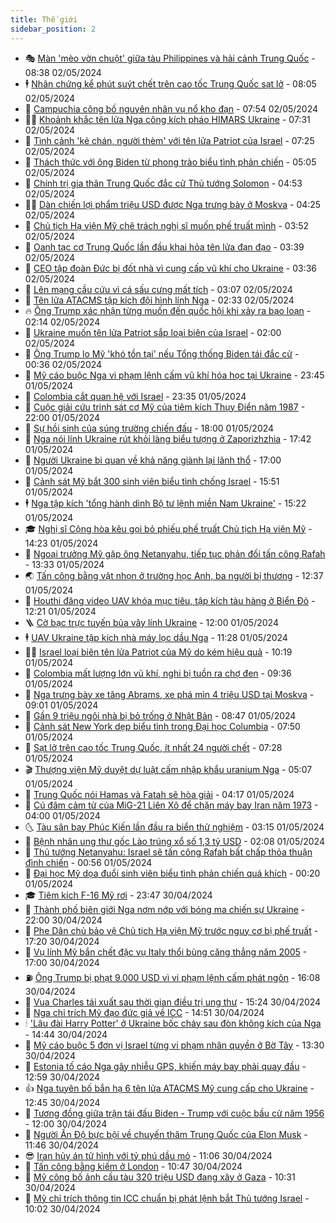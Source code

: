 ```yaml
---
title: Thế giới
sidebar_position: 2
---
```


<!-- vnexpress-the-gioi:START -->
- 🎭 [Màn &#39;mèo vờn chuột&#39; giữa tàu Philippines và hải cảnh Trung Quốc](https://vnexpress.net/man-meo-von-chuot-giua-tau-philippines-va-hai-canh-trung-quoc-4740933.html) - 08:38 02/05/2024
- 🕴 [Nhân chứng kể phút suýt chết trên cao tốc Trung Quốc sạt lở](https://vnexpress.net/nhan-chung-ke-phut-suyt-chet-tren-cao-toc-trung-quoc-sat-lo-4741073.html) - 08:05 02/05/2024
- 🤭 [Campuchia công bố nguyên nhân vụ nổ kho đạn](https://vnexpress.net/campuchia-cong-bo-nguyen-nhan-vu-no-kho-dan-4741118.html) - 07:54 02/05/2024
- 🧑‍💻 [Khoảnh khắc tên lửa Nga công kích pháo HIMARS Ukraine](https://vnexpress.net/khoanh-khac-ten-lua-nga-cong-kich-phao-himars-ukraine-4741076.html) - 07:31 02/05/2024
- 🦏 [Tình cảnh &#39;kẻ chán, người thèm&#39; với tên lửa Patriot của Israel](https://vnexpress.net/tinh-canh-ke-chan-nguoi-them-voi-ten-lua-patriot-cua-israel-4741103.html) - 07:25 02/05/2024
- 🦒 [Thách thức với ông Biden từ phong trào biểu tình phản chiến](https://vnexpress.net/thach-thuc-voi-ong-biden-tu-phong-trao-bieu-tinh-phan-chien-4740899.html) - 05:05 02/05/2024
- 🌈 [Chính trị gia thân Trung Quốc đắc cử Thủ tướng Solomon](https://vnexpress.net/chinh-tri-gia-than-trung-quoc-dac-cu-thu-tuong-solomon-4741056.html) - 04:53 02/05/2024
- 🧑‍🏫 [Dàn chiến lợi phẩm triệu USD được Nga trưng bày ở Moskva](https://vnexpress.net/dan-chien-loi-pham-trieu-usd-duoc-nga-trung-bay-o-moskva-4741020.html) - 04:25 02/05/2024
- 🐲 [Chủ tịch Hạ viện Mỹ chê trách nghị sĩ muốn phế truất mình](https://vnexpress.net/chu-tich-ha-vien-my-che-trach-nghi-si-muon-phe-truat-minh-4740916.html) - 03:52 02/05/2024
- 🦒 [Oanh tạc cơ Trung Quốc lần đầu khai hỏa tên lửa đạn đạo](https://vnexpress.net/oanh-tac-co-trung-quoc-lan-dau-khai-hoa-ten-lua-dan-dao-4740947.html) - 03:39 02/05/2024
- 🐻 [CEO tập đoàn Đức bị đốt nhà vì cung cấp vũ khí cho Ukraine](https://vnexpress.net/ceo-tap-doan-duc-bi-dot-nha-vi-cung-cap-vu-khi-cho-ukraine-4740826.html) - 03:36 02/05/2024
- 🚀 [Lên mạng cầu cứu vì cá sấu cưng mất tích](https://vnexpress.net/len-mang-cau-cuu-vi-ca-sau-cung-mat-tich-4740913.html) - 03:07 02/05/2024
- 🥰 [Tên lửa ATACMS tập kích đội hình lính Nga](https://vnexpress.net/ten-lua-atacms-tap-kich-doi-hinh-linh-nga-4740921.html) - 02:33 02/05/2024
- 🔥 [Ông Trump xác nhận từng muốn đến quốc hội khi xảy ra bạo loạn](https://vnexpress.net/ong-trump-xac-nhan-tung-muon-den-quoc-hoi-khi-xay-ra-bao-loan-4740905.html) - 02:14 02/05/2024
- 🥳 [Ukraine muốn tên lửa Patriot sắp loại biên của Israel](https://vnexpress.net/ukraine-muon-ten-lua-patriot-sap-loai-bien-cua-israel-4740895.html) - 02:00 02/05/2024
- 💼 [Ông Trump lo Mỹ &#39;khó tồn tại&#39; nếu Tổng thống Biden tái đắc cử](https://vnexpress.net/ong-trump-lo-my-kho-ton-tai-neu-tong-thong-biden-tai-dac-cu-4740855.html) - 00:36 02/05/2024
- 🤡 [Mỹ cáo buộc Nga vi phạm lệnh cấm vũ khí hóa học tại Ukraine](https://vnexpress.net/my-cao-buoc-nga-vi-pham-lenh-cam-vu-khi-hoa-hoc-tai-ukraine-4740850.html) - 23:45 01/05/2024
- 🌁 [Colombia cắt quan hệ với Israel](https://vnexpress.net/colombia-cat-quan-he-voi-israel-4740843.html) - 23:35 01/05/2024
- 🤩 [Cuộc giải cứu trinh sát cơ Mỹ của tiêm kích Thụy Điển năm 1987](https://vnexpress.net/cuoc-giai-cuu-trinh-sat-co-my-cua-tiem-kich-thuy-dien-nam-1987-4724511.html) - 22:00 01/05/2024
- 🎉 [Sự hồi sinh của súng trường chiến đấu](https://vnexpress.net/su-hoi-sinh-cua-sung-truong-chien-dau-4729224.html) - 18:00 01/05/2024
- 🎉 [Nga nói lính Ukraine rút khỏi làng biểu tượng ở Zaporizhzhia](https://vnexpress.net/nga-noi-linh-ukraine-rut-khoi-lang-bieu-tuong-o-zaporizhzhia-4740833.html) - 17:42 01/05/2024
- 🌁 [Người Ukraine bi quan về khả năng giành lại lãnh thổ](https://vnexpress.net/nguoi-ukraine-bi-quan-ve-kha-nang-gianh-lai-lanh-tho-4739033.html) - 17:00 01/05/2024
- 🌊 [Cảnh sát Mỹ bắt 300 sinh viên biểu tình chống Israel](https://vnexpress.net/canh-sat-my-bat-300-sinh-vien-bieu-tinh-chong-israel-4740815.html) - 15:51 01/05/2024
- 🕴 [Nga tập kích &#39;tổng hành dinh Bộ tư lệnh miền Nam Ukraine&#39;](https://vnexpress.net/nga-tap-kich-tong-hanh-dinh-bo-tu-lenh-mien-nam-ukraine-4740788.html) - 15:22 01/05/2024
- 🎓 [Nghị sĩ Cộng hòa kêu gọi bỏ phiếu phế truất Chủ tịch Hạ viện Mỹ](https://vnexpress.net/nghi-si-cong-hoa-keu-goi-bo-phieu-phe-truat-chu-tich-ha-vien-my-4740807.html) - 14:23 01/05/2024
- 🦩 [Ngoại trưởng Mỹ gặp ông Netanyahu, tiếp tục phản đối tấn công Rafah](https://vnexpress.net/ngoai-truong-my-gap-ong-netanyahu-tiep-tuc-phan-doi-tan-cong-rafah-4740805.html) - 13:33 01/05/2024
- 🌏 [Tấn công bằng vật nhọn ở trường học Anh, ba người bị thương](https://vnexpress.net/tan-cong-bang-vat-nhon-o-truong-hoc-anh-ba-nguoi-bi-thuong-4740803.html) - 12:37 01/05/2024
- 🌋 [Houthi đăng video UAV khóa mục tiêu, tập kích tàu hàng ở Biển Đỏ](https://vnexpress.net/houthi-dang-video-uav-khoa-muc-tieu-tap-kich-tau-hang-o-bien-do-4740798.html) - 12:21 01/05/2024
- 🪜 [Cờ bạc trực tuyến bủa vây lính Ukraine](https://vnexpress.net/co-bac-truc-tuyen-bua-vay-linh-ukraine-4740753.html) - 12:00 01/05/2024
- 🕴 [UAV Ukraine tập kích nhà máy lọc dầu Nga](https://vnexpress.net/uav-ukraine-tap-kich-nha-may-loc-dau-nga-4740792.html) - 11:28 01/05/2024
- 🧑‍🏫 [Israel loại biên tên lửa Patriot của Mỹ do kém hiệu quả](https://vnexpress.net/israel-loai-bien-ten-lua-patriot-cua-my-do-kem-hieu-qua-4740770.html) - 10:19 01/05/2024
- 🌮 [Colombia mất lượng lớn vũ khí, nghi bị tuồn ra chợ đen](https://vnexpress.net/colombia-mat-luong-lon-vu-khi-nghi-bi-tuon-ra-cho-den-4740760.html) - 09:36 01/05/2024
- 🚦 [Nga trưng bày xe tăng Abrams, xe phá mìn 4 triệu USD tại Moskva](https://vnexpress.net/nga-trung-bay-xe-tang-abrams-xe-pha-min-4-trieu-usd-tai-moskva-4740734.html) - 09:01 01/05/2024
- 💫 [Gần 9 triệu ngôi nhà bị bỏ trống ở Nhật Bản](https://vnexpress.net/gan-9-trieu-ngoi-nha-bi-bo-trong-o-nhat-ban-4740741.html) - 08:47 01/05/2024
- 🤡 [Cảnh sát New York dẹp biểu tình trong Đại học Columbia](https://vnexpress.net/canh-sat-new-york-dep-bieu-tinh-trong-dai-hoc-columbia-4740717.html) - 07:50 01/05/2024
- 🦣 [Sạt lở trên cao tốc Trung Quốc, ít nhất 24 người chết](https://vnexpress.net/sat-lo-tren-cao-toc-trung-quoc-it-nhat-24-nguoi-chet-4740745.html) - 07:28 01/05/2024
- 🎬 [Thượng viện Mỹ duyệt dự luật cấm nhập khẩu uranium Nga](https://vnexpress.net/thuong-vien-my-duyet-du-luat-cam-nhap-khau-uranium-nga-4740708.html) - 05:07 01/05/2024
- 🎉 [Trung Quốc nói Hamas và Fatah sẽ hòa giải](https://vnexpress.net/trung-quoc-noi-hamas-va-fatah-se-hoa-giai-4740671.html) - 04:17 01/05/2024
- 🎡 [Cú đâm cảm tử của MiG-21 Liên Xô để chặn máy bay Iran năm 1973](https://vnexpress.net/cu-dam-cam-tu-cua-mig-21-lien-xo-de-chan-may-bay-iran-nam-1973-4725064.html) - 04:00 01/05/2024
- 🌜 [Tàu sân bay Phúc Kiến lần đầu ra biển thử nghiệm](https://vnexpress.net/tau-san-bay-phuc-kien-lan-dau-ra-bien-thu-nghiem-4740692.html) - 03:15 01/05/2024
- 🎡 [Bệnh nhân ung thư gốc Lào trúng xổ số 1,3 tỷ USD](https://vnexpress.net/benh-nhan-ung-thu-goc-lao-trung-xo-so-1-3-ty-usd-4740646.html) - 02:08 01/05/2024
- 🤗 [Thủ tướng Netanyahu: Israel sẽ tấn công Rafah bất chấp thỏa thuận đình chiến](https://vnexpress.net/thu-tuong-netanyahu-israel-se-tan-cong-rafah-bat-chap-thoa-thuan-dinh-chien-4740639.html) - 00:56 01/05/2024
- 🦩 [Đại học Mỹ dọa đuổi sinh viên biểu tình phản chiến quá khích](https://vnexpress.net/dai-hoc-my-doa-duoi-sinh-vien-bieu-tinh-phan-chien-qua-khich-4740628.html) - 00:20 01/05/2024
- 🎓 [Tiêm kích F-16 Mỹ rơi](https://vnexpress.net/tiem-kich-f-16-my-roi-4740629.html) - 23:47 30/04/2024
- 🌁 [Thành phố biên giới Nga nơm nớp với bóng ma chiến sự Ukraine](https://vnexpress.net/thanh-pho-bien-gioi-nga-nom-nop-voi-bong-ma-chien-su-ukraine-4738051.html) - 22:00 30/04/2024
- 🤩 [Phe Dân chủ bảo vệ Chủ tịch Hạ viện Mỹ trước nguy cơ bị phế truất](https://vnexpress.net/phe-dan-chu-bao-ve-chu-tich-ha-vien-my-truoc-nguy-co-bi-phe-truat-4740606.html) - 17:20 30/04/2024
- 👹 [Vụ lính Mỹ bắn chết đặc vụ Italy thổi bùng căng thẳng năm 2005](https://vnexpress.net/vu-linh-my-ban-chet-dac-vu-italy-thoi-bung-cang-thang-nam-2005-4718637.html) - 17:00 30/04/2024
- ⛽️ [Ông Trump bị phạt 9.000 USD vì vi phạm lệnh cấm phát ngôn](https://vnexpress.net/ong-trump-bi-phat-9-000-usd-vi-vi-pham-lenh-cam-phat-ngon-4740591.html) - 16:08 30/04/2024
- 🚀 [Vua Charles tái xuất sau thời gian điều trị ung thư](https://vnexpress.net/vua-charles-tai-xuat-sau-thoi-gian-dieu-tri-ung-thu-4740585.html) - 15:24 30/04/2024
- 🎡 [Nga chỉ trích Mỹ đạo đức giả về ICC](https://vnexpress.net/nga-chi-trich-my-dao-duc-gia-ve-icc-4740576.html) - 14:51 30/04/2024
- 🕯 [&#39;Lâu đài Harry Potter&#39; ở Ukraine bốc cháy sau đòn không kích của Nga](https://vnexpress.net/lau-dai-harry-potter-o-ukraine-boc-chay-sau-don-khong-kich-cua-nga-4740575.html) - 14:44 30/04/2024
- 🐻 [Mỹ cáo buộc 5 đơn vị Israel từng vi phạm nhân quyền ở Bờ Tây](https://vnexpress.net/my-cao-buoc-5-don-vi-israel-tung-vi-pham-nhan-quyen-o-bo-tay-4740557.html) - 13:30 30/04/2024
- 🚦 [Estonia tố cáo Nga gây nhiễu GPS, khiến máy bay phải quay đầu](https://vnexpress.net/estonia-to-cao-nga-gay-nhieu-gps-khien-may-bay-phai-quay-dau-4740564.html) - 12:59 30/04/2024
- 👍 [Nga tuyên bố bắn hạ 6 tên lửa ATACMS Mỹ cung cấp cho Ukraine](https://vnexpress.net/nga-tuyen-bo-ban-ha-6-ten-lua-atacms-my-cung-cap-cho-ukraine-4740565.html) - 12:45 30/04/2024
- 🚀 [Tương đồng giữa trận tái đấu Biden - Trump với cuộc bầu cử năm 1956](https://vnexpress.net/tuong-dong-giua-tran-tai-dau-biden-trump-voi-cuoc-bau-cu-nam-1956-4722930.html) - 12:00 30/04/2024
- 🌮 [Người Ấn Độ bực bội về chuyến thăm Trung Quốc của Elon Musk](https://vnexpress.net/nguoi-an-do-buc-boi-ve-chuyen-tham-trung-quoc-cua-elon-musk-4740556.html) - 11:46 30/04/2024
- 😎 [Iran hủy án tử hình với tỷ phú dầu mỏ](https://vnexpress.net/iran-huy-an-tu-hinh-voi-ty-phu-dau-mo-4740547.html) - 11:06 30/04/2024
- 🐲 [Tấn công bằng kiếm ở London](https://vnexpress.net/tan-cong-bang-kiem-o-london-4740541.html) - 10:47 30/04/2024
- 💫 [Mỹ công bố ảnh cầu tàu 320 triệu USD đang xây ở Gaza](https://vnexpress.net/my-cong-bo-anh-cau-tau-320-trieu-usd-dang-xay-o-gaza-4740534.html) - 10:31 30/04/2024
- 👀 [Mỹ chỉ trích thông tin ICC chuẩn bị phát lệnh bắt Thủ tướng Israel](https://vnexpress.net/my-chi-trich-thong-tin-icc-chuan-bi-phat-lenh-bat-thu-tuong-israel-4740523.html) - 10:02 30/04/2024<!-- vnexpress-the-gioi:END -->